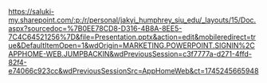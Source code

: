 https://saluki-my.sharepoint.com/:p:/r/personal/jakyi_humphrey_siu_edu/_layouts/15/Doc.aspx?sourcedoc=%7B0EE78CD8-D316-4B8A-8EE5-7C4C64521256%7D&file=Presentation.pptx&action=edit&mobileredirect=true&DefaultItemOpen=1&wdOrigin=MARKETING.POWERPOINT.SIGNIN%2CAPPHOME-WEB.JUMPBACKIN&wdPreviousSession=c3f7777a-d271-4ffd-82f4-e74066c923cc&wdPreviousSessionSrc=AppHomeWeb&ct=1745245665948
